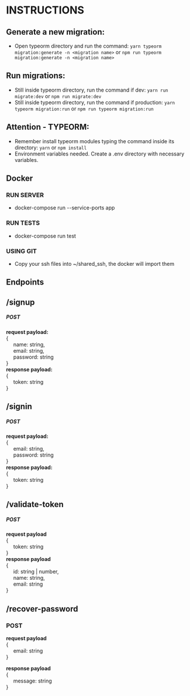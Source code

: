 # INSTRUCTIONS

## Generate a new migration:
* Open typeorm directory and run the command: `yarn typeorm migration:generate -n <migration name>` or `npm run typeorm migration:generate -n <migration name>`

## Run migrations:
* Still inside typeorm directory, run the command if dev: `yarn run migrate:dev` or `npm run migrate:dev`
* Still inside typeorm directory, run the command if production: `yarn typeorm migration:run` or `npm run typeorm migration:run`

## Attention - TYPEORM:
* Remember install typeorm modules typing the command inside its directory: `yarn` or `npm install`
* Environment variables needed. Create a .env directory with necessary variables.

## Docker  
### RUN SERVER
* docker-compose run --service-ports app

### RUN TESTS
* docker-compose run test

### USING GIT
* Copy your ssh files into ~/shared_ssh, the docker will import them

## Endpoints

## /signup

##### POST  
**request payload:**  
{  
&nbsp;&nbsp;&nbsp;&nbsp; name: string,  
&nbsp;&nbsp;&nbsp;&nbsp; email: string,  
&nbsp;&nbsp;&nbsp;&nbsp;  password: string  
}  
**response payload:**  
{  
&nbsp;&nbsp;&nbsp;&nbsp; token: string  
}  

## /signin
##### POST
**request payload:**  
{  
&nbsp;&nbsp;&nbsp;&nbsp; email: string,  
&nbsp;&nbsp;&nbsp;&nbsp; password: string  
}  
**response payload:**  
{  
&nbsp;&nbsp;&nbsp;&nbsp; token: string  
}  

## /validate-token
##### POST
**request payload**  
{  
&nbsp;&nbsp;&nbsp;&nbsp; token: string  
}  
**response payload**  
{  
&nbsp;&nbsp;&nbsp;&nbsp; id: string | number,  
&nbsp;&nbsp;&nbsp;&nbsp; name: string,  
&nbsp;&nbsp;&nbsp;&nbsp; email: string  
}  

## /recover-password
### POST
**request payload**  
{  
    &nbsp;&nbsp;&nbsp;&nbsp; email: string  
}  

**response payload**  
{  
    &nbsp;&nbsp;&nbsp;&nbsp; message: string  
}  
